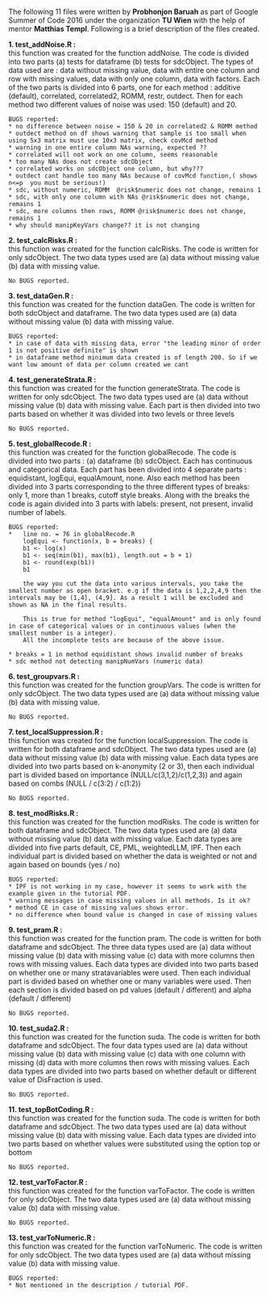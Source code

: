 The following 11 files were written by **Probhonjon Baruah** as part of Google Summer of Code 2016 under the organization **TU Wien** with the help of mentor **Matthias Templ**. 
Following is a brief description of the files created.

**1. test_addNoise.R :<br>**
	this function was created for the function addNoise. The code is divided into two parts (a) tests for dataframe (b) tests for sdcObject. The types of data used are : data without missing value, data with entire one column and row with missing values, data with only one column, data with factors. Each of the two parts is divided into 6 parts, one for each method : additive (default), correlated, correlated2, ROMM, restr, outdect. Then for each method two different values of noise was used: 150 (default) and 20.

	BUGS reported:
	* no difference between noise = 150 & 20 in correlated2 & ROMM method
	* outdect method on df shows warning that sample is too small when using 5x3 matrix must use 10x3 matrix, check covMcd method
	* warning in one entire column NAs warning, expected ??
	* correlated will not work on one column, seems reasonable
	* too many NAs does not create sdcObject
	* correlated works on sdcObject one column, but why???
	* outdect cant handle too many NAs because of covMcd function,( shows n<=p  you must be serious!)
	* sdc, without numeric, ROMM  @risk$numeric does not change, remains 1
	* sdc, with only one column with NAs @risk$numeric does not change, remains 1
	* sdc, more columns then rows, ROMM @risk$numeric does not change, remains 1
	* why should manipKeyVars change?? it is not changing


**2. test_calcRisks.R :<br>**
	this function was created for the function calcRisks. The code is written for only sdcObject. The two data types used are (a) data without missing value (b) data with missing value.

	No BUGS reported.


**3. test_dataGen.R :<br>**
	this function was created for the function dataGen. The code is written for both sdcObject and dataframe. The two data types used are (a) data without missing value (b) data with missing value.

	BUGS reported:
	* in case of data with missing data, error "the leading minor of order 1 is not positive definite" is shown
	* in dataframe method minimum data created is of length 200. So if we want low amount of data per column created we cant


**4. test_generateStrata.R :<br>**
	this function was created for the function generateStrata. The code is written for only sdcObject. The two data types used are (a) data without missing value (b) data with missing value. Each part is then divided into two parts based on whether it was divided into two levels or three levels

	No BUGS reported.


**5. test_globalRecode.R :<br>**
	this function was created for the function globalRecode. The code is divided into two parts : (a) dataframe (b) sdcObject. Each has continuous and categorical data. Each part has been divided into 4 separate parts : equidistant, logEqui, equalAmount, none. Also each method has been divided into 3 parts corresponding to the three different types of breaks: only 1, more than 1 breaks, cutoff style breaks. Along with the breaks the code is again divided into 3 parts with labels: present, not present, invalid number of labels.

	BUGS reported:
	*	line no. = 76 in globalRecode.R
	  	logEqui <- function(x, b = breaks) {
	    b1 <- log(x)
	    b1 <- seq(min(b1), max(b1), length.out = b + 1)
	    b1 <- round(exp(b1))
	    b1

		the way you cut the data into various intervals, you take the smallest number as open bracket. e.g if the data is 1,2,2,4,9 then the intervals may be (1,4], (4,9]. As a result 1 will be excluded and shown as NA in the final results.

		This is true for method "logEqui", "equalAmount" and is only found in case of categorical values or in continuous values (when the smallest number is a integer). 
		All the incomplete tests are because of the above issue.

	* breaks = 1 in method equidistant shows invalid number of breaks
	* sdc method not detecting manipNumVars (numeric data)


**6. test_groupvars.R :<br>**
	this function was created for the function groupVars. The code is written for only sdcObject. The two data types used are (a) data without missing value (b) data with missing value.

	No BUGS reported.


**7. test_localSuppression.R :<br>**
	this function was created for the function localSuppression. The code is written for both dataframe and sdcObject. The two data types used are (a) data without missing value (b) data with missing value. Each data types are divided into two parts based on k-anonymity (2 or 3), then each individual part is divided based on importance (NULL/c(3,1,2)/c(1,2,3)) and again based on combs (NULL / c(3:2) / c(1:2))

	No BUGS reported.


**8. test_modRisks.R :<br>**
	this function was created for the function modRisks. The code is written for both dataframe and sdcObject. The two data types used are (a) data without missing value (b) data with missing value. Each data types are divided into five parts default, CE, PML, weightedLLM, IPF. Then each individual part is divided based on whether the data is weighted or not and again based on bounds (yes / no)

	BUGS reported:
	* IPF is not working in my case, however it seems to work with the example given in the tutorial PDF.
	* warning messages in case missing values in all methods. Is it ok?
	* method CE in case of missing values shows error.
	* no difference when bound value is changed in case of missing values


**9. test_pram.R :<br>**
	this function was created for the function pram. The code is written for both dataframe and sdcObject. The three data types used are (a) data without missing value (b) data with missing value (c) data with more columns then rows with missing values. Each data types are divided into two parts based on whether one or many stratavariables were used. Then each individual part is divided based on whether one or many variables were used. Then each section is divided based on pd values (default / different) and alpha (default / different)

	No BUGS reported.


**10. test_suda2.R :<br>**
	this function was created for the function suda. The code is written for both dataframe and sdcObject. The four data types used are (a) data without missing value (b) data with missing value (c) data with one column with missing (d) data with more columns then rows with missing values. Each data types are divided into two parts based on whether default or different value of DisFraction is used.

	No BUGS reported.


**11. test_topBotCoding.R :<br>**
	this function was created for the function suda. The code is written for both dataframe and sdcObject. The two data types used are (a) data without missing value (b) data with missing value. Each data types are divided into two parts based on whether values were substituted using the option top or bottom

	No BUGS reported.


**12. test_varToFactor.R :<br>**
	this function was created for the function varToFactor. The code is written for only sdcObject. The two data types used are (a) data without missing value (b) data with missing value.

	No BUGS reported.


**13. test_varToNumeric.R :<br>**
	this function was created for the function varToNumeric. The code is written for only sdcObject. The two data types used are (a) data without missing value (b) data with missing value.

	BUGS reported:
	* Not mentioned in the description / tutorial PDF.